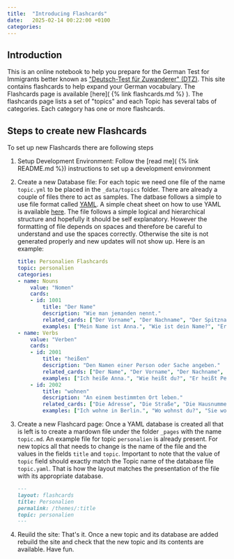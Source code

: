 ```yaml
---
title:  "Introducing Flashcards"
date:   2025-02-14 00:22:00 +0100
categories: 
---
```

## Introduction
This is an online notebook to help you prepare for the German Test for Immigrants better known as ["Deutsch-Test für Zuwanderer" (DTZ)](https://www.bamf.de/DE/Themen/Integration/ZugewanderteTeilnehmende/Integrationskurse/Abschlusspruefung/abschlusspruefung-node.html). 
This site contains flashcards to help expand your German vocabulary. The Flashcards page is available [here]( {% link flashcards.md %} ).
The flashcards page lists a set of "topics" and each Topic has several tabs of categories.
Each category has one or more flashcards. 

## Steps to create new Flashcards
To set up new Flashcards there are following steps

1. Setup Development Environment:
Follow the [read me]( {% link README.md %}) instructions to set up a development environment

2. Create a new Database file:
For each topic we need one file of the name `topic.yml` to be placed in the `_data/topics` folder. There are already a couple of files there to act as samples.
The datbase follows a simple to use file format called [YAML](https://yaml.org/). A simple cheat sheet on how to use YAML is available [here](https://yamline.com/tutorial/). 
The file follows a simple logical and hierarchical structure and hopefully it should be self explanatory. However the formatting of file depends on spaces and therefore be careful to understand and use the spaces correctly. Otherwise the site is not generated properly and new updates will not show up.
Here is an example:

    ```yaml
    title: Personalien Flashcards
    topic: personalien
    categories:
    - name: Nouns
        value: "Nomen"
        cards:
        - id: 1001
            title: "Der Name"
            description: "Wie man jemanden nennt."
            related_cards: ["Der Vorname", "Der Nachname", "Der Spitzname", "Der Familienname", "Der Mädchenname"]
            examples: ["Mein Name ist Anna.", "Wie ist dein Name?", "Er hat einen ungewöhnlichen Namen."]
    - name: Verbs
        value: "Verben"
        cards:
        - id: 2001
            title: "heißen"
            description: "Den Namen einer Person oder Sache angeben."
            related_cards: ["Der Name", "Der Vorname", "Der Nachname", "Der Spitzname", "Der Familienname"]
            examples: ["Ich heiße Anna.", "Wie heißt du?", "Er heißt Peter."]
        - id: 2002
            title: "wohnen"
            description: "An einem bestimmten Ort leben."
            related_cards: ["Die Adresse", "Die Straße", "Die Hausnummer", "Der Wohnort", "Das Land"]
            examples: ["Ich wohne in Berlin.", "Wo wohnst du?", "Sie wohnt in einer kleinen Stadt."]
    ```

3. Create a new Flashcard page:
Once a YAML database is created all that is left is to create a mardown file under the folder `_pages` with the name `topic.md`. An example file for topic `personalien` is already present. For new topics all that needs to change is the name of the file and the values in the fields `title` and `topic`. 
Important to note that the value of `topic` field should exactly match the Topic name of the database file `topic.yaml`. That is how the layout matches the presentation of the file with its appropriate database.

    ```markdown
    ---
    layout: flashcards
    title: Personalien
    permalink: /themes/:title
    topic: personalien
    ---
    ```

4. Reuild the site:
That's it. Once a new topic and its database are added rebuild the site and check that the new topic and its contents are available. Have fun.